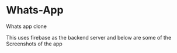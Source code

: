 # Whats-App
Whats app clone

This uses firebase as the backend server and below are some of the Screenshots of the app

